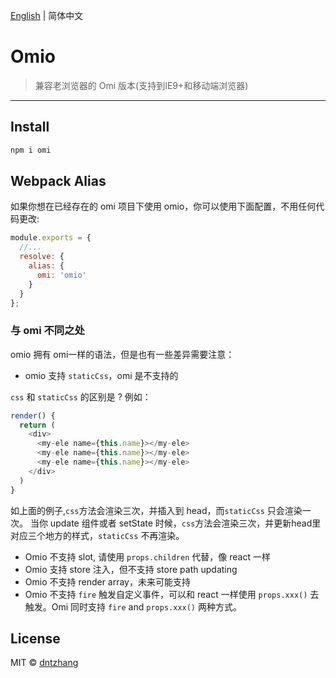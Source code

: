 [English](./README.md) | 简体中文

# Omio

> 兼容老浏览器的 Omi 版本(支持到IE9+和移动端浏览器)

---

## Install

``` bash
npm i omi
```
## Webpack Alias

如果你想在已经存在的 omi 项目下使用 omio，你可以使用下面配置，不用任何代码更改:

```js
module.exports = {
  //...
  resolve: {
    alias: {
      omi: 'omio'
    }
  }
};
```

### 与 omi 不同之处

omio 拥有 omi一样的语法，但是也有一些差异需要注意：

* omio 支持 `staticCss`，omi 是不支持的

`css` 和 `staticCss` 的区别是 ? 例如：

``` js
render() {
  return (
    <div>
      <my-ele name={this.name}></my-ele>
      <my-ele name={this.name}></my-ele>
      <my-ele name={this.name}></my-ele>
    </div>
  )
}
```

如上面的例子,`css`方法会渲染三次，并插入到 head，而`staticCss` 只会渲染一次。
当你 update 组件或者 setState 时候，`css`方法会渲染三次，并更新head里对应三个地方的样式，`staticCss` 不再渲染。

* Omio 不支持 slot, 请使用 `props.children` 代替，像 react 一样
* Omio 支持 store 注入，但不支持 store path updating
* Omio 不支持 render array，未来可能支持
* Omio 不支持 `fire` 触发自定义事件，可以和 react 一样使用 `props.xxx()` 去触发。Omi 同时支持 `fire` and `props.xxx()` 两种方式。

## License

MIT © [dntzhang](https://github.com/dntzhang)
